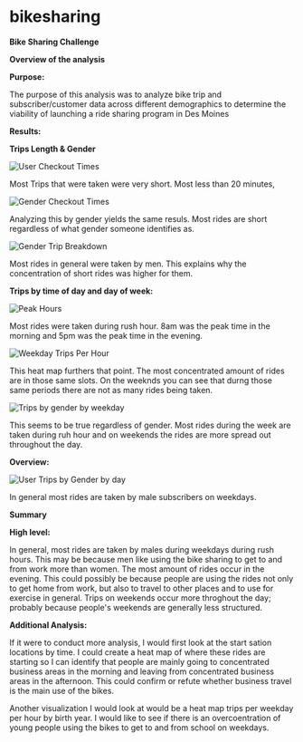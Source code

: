# bikesharing

**Bike Sharing Challenge**

**Overview of the analysis**

**Purpose:**

The purpose of this analysis was to analyze bike trip and subscriber/customer data across different demographics to determine the viability of launching a ride sharing program in Des Moines

**Results:**

**Trips Length & Gender**

![User Checkout Times](https://user-images.githubusercontent.com/95661553/161449758-965648b3-7947-48b1-998c-2caa64d94619.png)

Most Trips that were taken were very short. Most less than 20 minutes,

![Gender Checkout Times](https://user-images.githubusercontent.com/95661553/161449762-d869c2d2-6869-498c-a9e0-3cdb446b898f.png)

Analyzing this by gender yields the same resuls. Most rides are short regardless of what gender someone identifies as.

![Gender Trip Breakdown](https://user-images.githubusercontent.com/95661553/161449765-bebf98c3-f790-478b-a790-683814d3ee2a.png)

Most rides in general were taken by men. This explains why the concentration of short rides was higher for them.

**Trips by time of day and day of week:**

![Peak Hours](https://user-images.githubusercontent.com/95661553/161449771-0f316201-d8e6-4312-a6a7-f88586570d16.png)

Most rides were taken during rush hour. 8am was the peak time in the morning and 5pm was the peak time in the evening.

![Weekday Trips Per Hour](https://user-images.githubusercontent.com/95661553/161449775-9ba021f3-9fd7-4778-9dff-e5779d66fb7c.png)

This heat map furthers that point. The most concentrated amount of rides are in those same slots. On the weeknds you can see that durng those same periods there are not as many rides being taken.

![Trips by gender by weekday](https://user-images.githubusercontent.com/95661553/161449781-dceb0b00-ef93-49dc-bcc5-da52c212b11c.png)

This seems to be true regardless of gender. Most rides during the week are taken during ruh hour and on weekends the rides are more spread out throughout the day.

**Overview:**

![User Trips by Gender by day](https://user-images.githubusercontent.com/95661553/161449789-ca999e7d-ae1d-4145-bbd3-cadfa41c39ef.png)

In general most rides are taken by male subscribers on weekdays.


**Summary**

**High level:**

In general, most rides are taken by males during weekdays during rush hours. This may be because men like using the bike sharing to get to and from work more than women. The most amount of rides occur in the evening. This could possibly be because people are using the rides not only to get home from work, but also to travel to other places and to use for exercise in general. Trips on weekends occur more throghout the day; probably because people's weekends are generally less structured.

**Additional Analysis:**

If it were to conduct more analysis, I would first look at the start sation locations by time. I could create a heat map of where these rides are starting so I can identify that people are mainly going to concentrated business areas in the morning and leaving from concentrated business areas in the afternoon. This could confirm or refute whether business travel is the main use of the bikes.

Another visualization I would look at would be a heat map trips per weekday per hour by birth year. I would like to see if there is an overcoentration of young people using the bikes to get to and from school on weekdays.
